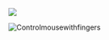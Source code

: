 
![](https://github.com/BIGFUBUFIX/ControlMouseWithfingers-opencv-project/blob/main/Controlmousewithfingers.gif)

![Controlmousewithfingers](https://github.com/BIGFUBUFIX/ControlMouseWithfingers-opencv-project/assets/90246398/e6ee9d72-5799-4063-85e3-8d1f629a99ec)
